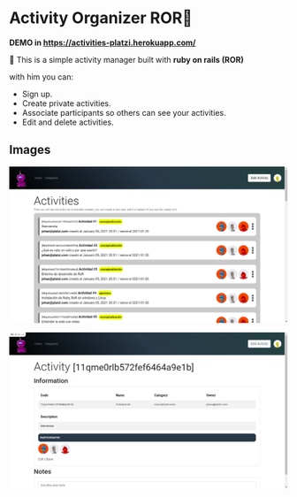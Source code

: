 # Activity Organizer **ROR💎**
**DEMO in  https://activities-platzi.herokuapp.com/**

🔴 This is a simple activity manager built with **ruby ​​on rails (ROR)**

with him you can:
* Sign up.
* Create private activities.
* Associate participants so others can see your activities.
* Edit and delete activities.

## Images
![screenshot App 1](https://raw.githubusercontent.com/jesuskinto/platzi-ror-activities/main/app/assets/images/demo_image.png)

![screenshot App 2](https://raw.githubusercontent.com/jesuskinto/platzi-ror-activities/main/app/assets/images/demo_image_2.png)

